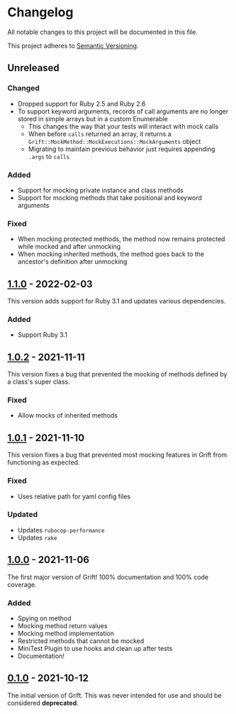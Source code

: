# Changelog

All notable changes to this project will be documented in this file.

This project adheres to [Semantic Versioning](https://semver.org/spec/v2.0.0.html).

## Unreleased

### Changed

* Dropped support for Ruby 2.5 and Ruby 2.6
* To support keyword arguments, records of call arguments are no longer stored in simple arrays but in a custom Enumerable
  + This changes the way that your tests will interact with mock calls
  + When before `calls` returned an array, it returns a `Grift::MockMethod::MockExecutions::MockArguments` object
  + Migrating to maintain previous behavior just requires appending `.args` to `calls`

### Added

* Support for mocking private instance and class methods
* Support for mocking methods that take positional and keyword arguments

### Fixed

* When mocking protected methods, the method now remains protected while mocked and after unmocking
* When mocking inherited methods, the method goes back to the ancestor's definition after unmocking

## [1.1.0](https://github.com/clarkedb/grift/releases/tag/v1.1.0) - 2022-02-03

This version adds support for Ruby 3.1 and updates various dependencies.

### Added

* Support Ruby 3.1

## [1.0.2](https://github.com/clarkedb/grift/releases/tag/v1.0.2) - 2021-11-11

This version fixes a bug that prevented the mocking of methods defined by a class's super class.

### Fixed

* Allow mocks of inherited methods

## [1.0.1](https://github.com/clarkedb/grift/releases/tag/v1.0.1) - 2021-11-10

This version fixes a bug that prevented most mocking features in Grift from functioning as expected.

### Fixed

* Uses relative path for yaml config files

### Updated

* Updates `rubocop-performance`
* Updates `rake`

## [1.0.0](https://github.com/clarkedb/grift/releases/tag/v1.0.0) - 2021-11-06

The first major version of Grift! 100% documentation and 100% code coverage.

### Added

* Spying on method
* Mocking method return values
* Mocking method implementation
* Restricted methods that cannot be mocked
* MiniTest Plugin to use hooks and clean up after tests
* Documentation!

## [0.1.0](https://github.com/clarkedb/grift/releases/tag/v0.1.0) - 2021-10-12

The initial version of Grift. This was never intended for use and should be considered **deprecated**.
